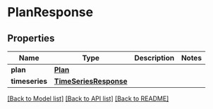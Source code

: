 # PlanResponse

## Properties
Name | Type | Description | Notes
------------ | ------------- | ------------- | -------------
**plan** | [**Plan**](Plan.md) |  | 
**timeseries** | [**TimeSeriesResponse**](TimeSeriesResponse.md) |  | 

[[Back to Model list]](../README.md#documentation-for-models) [[Back to API list]](../README.md#documentation-for-api-endpoints) [[Back to README]](../README.md)


